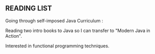 READING LIST
------------

Going through self-imposed Java Curriculum :

Reading two intro books to Java so I can transfer to "Modern Java in Action".

Interested in functional programming techniques.